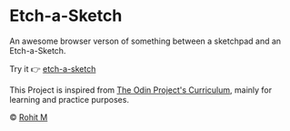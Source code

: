 # Etch-a-Sketch

An awesome browser verson of something between a sketchpad and an Etch-a-Sketch.

Try it 👉 [etch-a-sketch](https://hiro776.github.io/etch-a-sketch)

This Project is inspired from [The Odin Project's Curriculum](https://www.theodinproject.com/paths/foundations/courses/foundations/lessons/etch-a-sketch-project), mainly for learning and practice purposes.

&copy; [Rohit M](https://github.com/hiro776)
